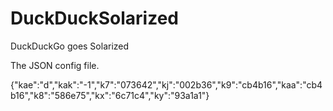 # DuckDuckSolarized
DuckDuckGo goes Solarized

The JSON config file.

{"kae":"d","kak":"-1","k7":"073642","kj":"002b36","k9":"cb4b16","kaa":"cb4b16","k8":"586e75","kx":"6c71c4","ky":"93a1a1"}
